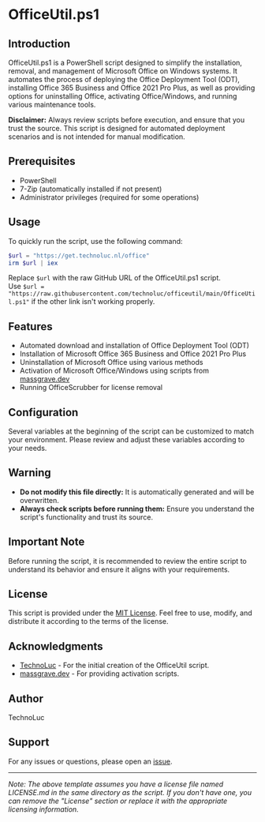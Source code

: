 # OfficeUtil.ps1

## Introduction
OfficeUtil.ps1 is a PowerShell script designed to simplify the installation, removal, and management of Microsoft Office on Windows systems. It automates the process of deploying the Office Deployment Tool (ODT), installing Office 365 Business and Office 2021 Pro Plus, as well as providing options for uninstalling Office, activating Office/Windows, and running various maintenance tools.

**Disclaimer:** Always review scripts before execution, and ensure that you trust the source. This script is designed for automated deployment scenarios and is not intended for manual modification.

## Prerequisites
- PowerShell
- 7-Zip (automatically installed if not present)
- Administrator privileges (required for some operations)

## Usage
To quickly run the script, use the following command:
```powershell
$url = "https://get.technoluc.nl/office"
irm $url | iex
```
Replace `$url` with the raw GitHub URL of the OfficeUtil.ps1 script. <br>
Use `$url = "https://raw.githubusercontent.com/technoluc/officeutil/main/OfficeUtil.ps1"` if the other link isn't working properly.


## Features
- Automated download and installation of Office Deployment Tool (ODT)
- Installation of Microsoft Office 365 Business and Office 2021 Pro Plus
- Uninstallation of Microsoft Office using various methods
- Activation of Microsoft Office/Windows using scripts from [massgrave.dev](https://massgrave.dev)
- Running OfficeScrubber for license removal

## Configuration
Several variables at the beginning of the script can be customized to match your environment. Please review and adjust these variables according to your needs.

## Warning
- **Do not modify this file directly:** It is automatically generated and will be overwritten.
- **Always check scripts before running them:** Ensure you understand the script's functionality and trust its source.

## Important Note
Before running the script, it is recommended to review the entire script to understand its behavior and ensure it aligns with your requirements.

## License
This script is provided under the [MIT License](LICENSE.md). Feel free to use, modify, and distribute it according to the terms of the license.

## Acknowledgments
- [TechnoLuc](https://github.com/technoluc) - For the initial creation of the OfficeUtil script.
- [massgrave.dev](https://massgrave.dev) - For providing activation scripts.

## Author
TechnoLuc

## Support
For any issues or questions, please open an [issue](https://github.com/yourusername/yourrepository/issues).

---
*Note: The above template assumes you have a license file named LICENSE.md in the same directory as the script. If you don't have one, you can remove the "License" section or replace it with the appropriate licensing information.*
